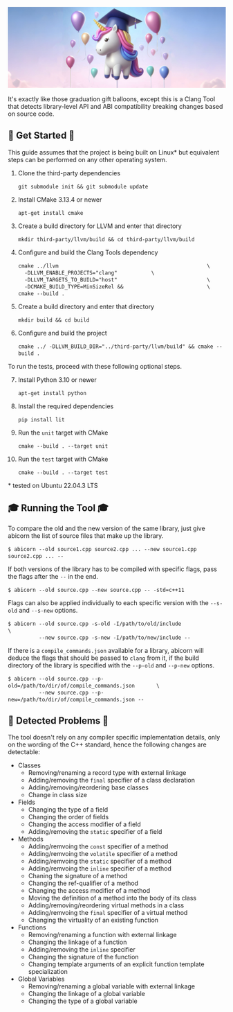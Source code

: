 ![cover](img/definitely_not_ai_generated_cover.png)

It's exactly like those graduation gift balloons, except this is a Clang Tool that detects library-level API and ABI compatibility breaking changes based on source code.

## 🦄 Get Started 🦄

This guide assumes that the project is being built on Linux* but equivalent steps can be performed on any other operating system.

1. Clone the third-party dependencies
    ```
    git submodule init && git submodule update
    ```

2. Install CMake 3.13.4 or newer
    ```
    apt-get install cmake
    ```

3. Create a build directory for LLVM and enter that directory
    ```
    mkdir third-party/llvm/build && cd third-party/llvm/build
    ```

4. Configure and build the Clang Tools dependency
    ```
    cmake ../llvm                                                \
      -DLLVM_ENABLE_PROJECTS="clang"           \
      -DLLVM_TARGETS_TO_BUILD="host"                             \
      -DCMAKE_BUILD_TYPE=MinSizeRel &&                           \
    cmake --build .
    ```

5. Create a build directory and enter that directory
    ```
    mkdir build && cd build
    ```

6. Configure and build the project
   ```
   cmake ../ -DLLVM_BUILD_DIR="../third-party/llvm/build" && cmake --build .
   ```

To run the tests, proceed with these following optional steps.

7. Install Python 3.10 or newer
    ```
    apt-get install python
    ```

8. Install the required dependencies
    ```
    pip install lit
    ```

9. Run the `unit` target with CMake
    ```
    cmake --build . --target unit
    ```

10. Run the `test` target with CMake
    ```
    cmake --build . --target test
    ```

\* tested on Ubuntu 22.04.3 LTS

## 🎓 Running the Tool 🎓

To compare the old and the new version of the same library, just give abicorn the list of source files that make up the library.
```
$ abicorn --old source1.cpp source2.cpp ... --new source1.cpp source2.cpp ... --
```

If both versions of the library has to be compiled with specific flags, pass the flags after the `--` in the end.

```
$ abicorn --old source.cpp --new source.cpp -- -std=c++11
```

Flags can also be applied individually to each specific version with the `--s-old` and `--s-new` options. 

```
$ abicorn --old source.cpp -s-old -I/path/to/old/include                       \
          --new source.cpp -s-new -I/path/to/new/include --
```

If there is a `compile_commands.json` available for a library, abicorn will deduce the flags that should be passed to `clang` from it, if the build directory of the library is specified with the `--p-old` and `--p-new` options.

```
$ abicorn --old source.cpp --p-old=/path/to/dir/of/compile_commands.json       \
          --new source.cpp --p-new=/path/to/dir/of/compile_commands.json --
```

## 🎈 Detected Problems 🎈

The tool doesn't rely on any compiler specific implementation details, only on the wording of the C++ standard, hence the following changes are detectable:

- Classes
  - Removing/renaming a record type with external linkage
  - Adding/removing the `final` specifier of a class declaration
  - Adding/removing/reordering base classes
  - Change in class size
- Fields
  - Changing the type of a field
  - Changing the order of fields
  - Changing the access modifier of a field
  - Adding/removing the `static` specifier of a field
- Methods
  - Adding/remvoing the `const` specifier of a method
  - Adding/remvoing the `volatile` specifier of a method
  - Adding/remvoing the `static` specifier of a method
  - Adding/remvoing the `inline` specifier of a method
  - Chaning the signature of a method
  - Changing the ref-qualifier of a method
  - Changing the access modifier of a method
  - Moving the definition of a method into the body of its class
  - Adding/removing/reordering virtual methods in a class
  - Adding/remvoing the `final` specifier of a virtual method
  - Changing the virtuality of an existing function
- Functions
  - Removing/renaming a function with external linkage
  - Changing the linkage of a function
  - Adding/removing the `inline` specifier
  - Changing the signature of the function
  - Changing template arguments of an explicit function template specialization
- Global Variables
  - Removing/renaming a global variable with external linkage
  - Changing the linkage of a global variable
  - Changing the type of a global variable
